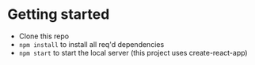 Getting started
=================

* Clone this repo
* `npm install` to install all req'd dependencies
* `npm start` to start the local server (this project uses create-react-app)



